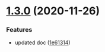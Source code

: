 # [1.3.0](http://bitbucket.org/adaptavistlabs/module-aws-route53-delegate-zone/compare/v1.2.0...v1.3.0) (2020-11-26)


### Features

* updated doc ([1e61314](http://bitbucket.org/adaptavistlabs/module-aws-route53-delegate-zone/commits/1e61314dbdfa686ea2c3da216bcf39c42303fd9a))
